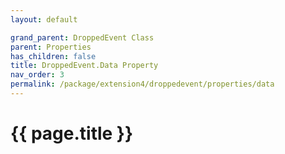 ```yaml
---
layout: default

grand_parent: DroppedEvent Class
parent: Properties
has_children: false
title: DroppedEvent.Data Property
nav_order: 3
permalink: /package/extension4/droppedevent/properties/data
---
```

# {{ page.title }}